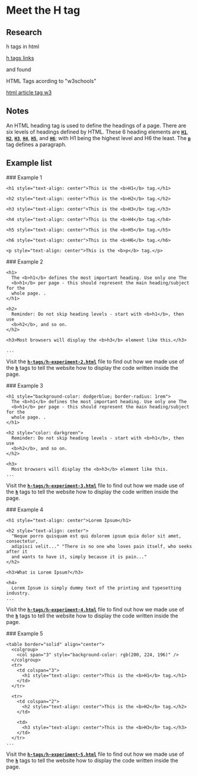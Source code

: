 # Meet the H tag

## Research

h tags in html

[h tags links](https://www.google.com/search?q=h+tags+in+html&rlz=1C5CHFA_enRO982RO982&sxsrf=ALiCzsZ8JT0mvgd3QjGfCYj8woBQBkGpYA%3A1655230569476&ei=adCoYszJHOuPxc8PlJyFmAM&ved=0ahUKEwiMovWwxq34AhXrR_EDHRROATMQ4dUDCA4&uact=5&oq=h+tags+in+html&gs_lcp=Cgdnd3Mtd2l6EAMyBQgAEMsBMgYIABAeEAUyBggAEB4QBToHCAAQRxCwAzoHCAAQsAMQQzoECAAQEzoKCAAQHhAHEAUQEzoICAAQHhAIEBM6CAgAEB4QBxAFOgYIABAeEAg6CAgAEB4QBxATSgQIQRgASgQIRhgAUPcFWJMRYPoWaAFwAXgAgAF8iAHNA5IBAzAuNJgBAKABAcgBCcABAQ&sclient=gws-wiz)

and found

HTML Tags acording to "w3schools"

[html article tag w3](https://www.w3schools.com/tags/tag_hn.asp)

## Notes

An HTML heading tag is used to define the headings of a page. There are six levels of headings defined by HTML. These 6 heading elements are <ins>**`H1`**</ins>, <ins>**`H2`**</ins>, <ins>**`H3`**</ins>, <ins>**`H4`**</ins>, <ins>**`H5`**</ins>, and <ins>**`H6`**</ins>; with H1 being the highest level and H6 the least.
The <ins>**`p`**</ins> tag defines a paragraph.

## Example list

### Example 1

```html:
<h1 style="text-align: center">This is the <b>H1</b> tag.</h1>

<h2 style="text-align: center">This is the <b>H2</b> tag.</h2>

<h3 style="text-align: center">This is the <b>H3</b> tag.</h3>

<h4 style="text-align: center">This is the <b>H4</b> tag.</h4>

<h5 style="text-align: center">This is the <b>H5</b> tag.</h5>

<h6 style="text-align: center">This is the <b>H6</b> tag.</h6>

<p style="text-align: center">This is the <b>p</b> tag.</p>
```

### Example 2

```html:
<h1>
  The <b>h1</b> defines the most important heading. Use only one The
  <b>h1</b> per page - this should represent the main heading/subject for the
  whole page. .
</h1>

<h2>
  Reminder: Do not skip heading levels - start with <b>h1</b>, then use
  <b>h2</b>, and so on.
</h2>

<h3>Most browsers will display the <b>h3</b> element like this.</h3>

...

```

Visit the <ins>**`h-tags/h-experiment-2.html`**</ins> file to find out how we made use of the <ins>**`h`**</ins> tags to tell the website how to display the code written inside the page.

### Example 3

```html:
<h1 style="background-color: dodgerblue; border-radius: 1rem">
  The <b>h1</b> defines the most important heading. Use only one The
  <b>h1</b> per page - this should represent the main heading/subject for the
  whole page. .
</h1>

<h2 style="color: darkgreen">
  Reminder: Do not skip heading levels - start with <b>h1</b>, then use
  <b>h2</b>, and so on.
</h2>

<h3>
  Most browsers will display the <b>h3</b> element like this.
...
```

Visit the <ins>**`h-tags/h-experiment-3.html`**</ins> file to find out how we made use of the <ins>**`h`**</ins> tags to tell the website how to display the code written inside the page.

### Example 4

```html:
<h1 style="text-align: center">Lorem Ipsum</h1>

<h2 style="text-align: center">
  "Neque porro quisquam est qui dolorem ipsum quia dolor sit amet, consectetur,
  adipisci velit..." "There is no one who loves pain itself, who seeks after it
  and wants to have it, simply because it is pain..."
</h2>

<h3>What is Lorem Ipsum?</h3>

<h4>
  Lorem Ipsum is simply dummy text of the printing and typesetting industry.
...
```

Visit the <ins>**`h-tags/h-experiment-4.html`**</ins> file to find out how we made use of the <ins>**`h`**</ins> tags to tell the website how to display the code written inside the page.

### Example 5

```html:
<table border="solid" align="center">
  <colgroup>
    <col span="3" style="background-color: rgb(200, 224, 196)" />
  </colgroup>
  <tr>
    <td colspan="3">
      <h1 style="text-align: center">This is the <b>H1</b> tag.</h1>
    </td>
  </tr>

  <tr>
    <td colspan="2">
      <h2 style="text-align: center">This is the <b>H2</b> tag.</h2>
    </td>

    <td>
      <h3 style="text-align: center">This is the <b>H3</b> tag.</h3>
    </td>
  </tr>
...
```

Visit the <ins>**`h-tags/h-experiment-5.html`**</ins> file to find out how we made use of the <ins>**`h`**</ins> tags to tell the website how to display the code written inside the page.
